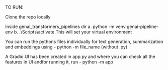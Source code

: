 TO RUN:

Clone the repo locally

Inside genai_transformers_pipelines dir a. python -m venv genai-pipeline-env b. .\Scripts\activate This will set your virtual environment

You can run the pythons files individually for text generation, summarization and embeddings using - python -m file_name (without .py)

A Gradio UI has been created in app.py and where you can check all the features in UI andfor running it, run - python -m app
